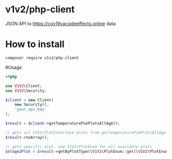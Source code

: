 # v1v2/php-client

JSON API to https://cov19vacsideeffects.online data

# How to install

```composer require v1v2/php-client```

#Usage

`````php
<?php

use V1V2\Client;
use V1V2\Security;

$client = new Client(
    new Security(),
    'your_api_key'
);

$result = $client->getTemperaturePiePlotsAllAge();

// gets all V1V2\PlotInterface plots from getTemperaturePiePlotsAllAge
$result->toArray(); 

// gets specific plot. see V1V2\PlotEnum for all available plots
$stage2Plot = $result->getByPlotType(\V1V2\PlotEnum::get(\V1V2\PlotEnum::PIE_TEMP_ALL_STAGE_2)); 
`````